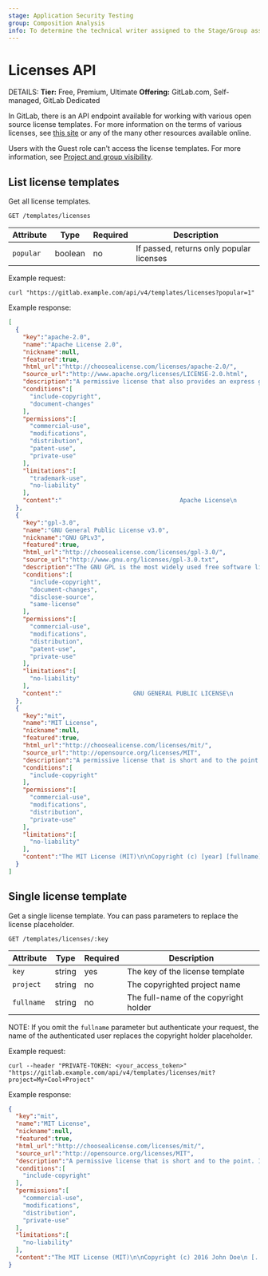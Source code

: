 ```yaml
---
stage: Application Security Testing
group: Composition Analysis
info: To determine the technical writer assigned to the Stage/Group associated with this page, see https://handbook.gitlab.com/handbook/product/ux/technical-writing/#assignments
---
```


# Licenses API

DETAILS:
**Tier:** Free, Premium, Ultimate
**Offering:** GitLab.com, Self-managed, GitLab Dedicated

In GitLab, there is an API endpoint available for working with various open
source license templates. For more information on the terms of various
licenses, see [this site](https://choosealicense.com/) or any of the many other
resources available online.

Users with the Guest role can't access the license templates. For more information, see [Project and group visibility](../../user/public_access.md).

## List license templates

Get all license templates.

```plaintext
GET /templates/licenses
```

| Attribute | Type    | Required | Description |
|-----------|---------|----------|-------------|
| `popular` | boolean | no       | If passed, returns only popular licenses |

Example request:

```shell
curl "https://gitlab.example.com/api/v4/templates/licenses?popular=1"
```

Example response:

```json
[
  {
    "key":"apache-2.0",
    "name":"Apache License 2.0",
    "nickname":null,
    "featured":true,
    "html_url":"http://choosealicense.com/licenses/apache-2.0/",
    "source_url":"http://www.apache.org/licenses/LICENSE-2.0.html",
    "description":"A permissive license that also provides an express grant of patent rights from contributors to users.",
    "conditions":[
      "include-copyright",
      "document-changes"
    ],
    "permissions":[
      "commercial-use",
      "modifications",
      "distribution",
      "patent-use",
      "private-use"
    ],
    "limitations":[
      "trademark-use",
      "no-liability"
    ],
    "content":"                                 Apache License\n                           Version 2.0, January 2004\n [...]"
  },
  {
    "key":"gpl-3.0",
    "name":"GNU General Public License v3.0",
    "nickname":"GNU GPLv3",
    "featured":true,
    "html_url":"http://choosealicense.com/licenses/gpl-3.0/",
    "source_url":"http://www.gnu.org/licenses/gpl-3.0.txt",
    "description":"The GNU GPL is the most widely used free software license and has a strong copyleft requirement. When distributing derived works, the source code of the work must be made available under the same license.",
    "conditions":[
      "include-copyright",
      "document-changes",
      "disclose-source",
      "same-license"
    ],
    "permissions":[
      "commercial-use",
      "modifications",
      "distribution",
      "patent-use",
      "private-use"
    ],
    "limitations":[
      "no-liability"
    ],
    "content":"                    GNU GENERAL PUBLIC LICENSE\n                       Version 3, 29 June 2007\n [...]"
  },
  {
    "key":"mit",
    "name":"MIT License",
    "nickname":null,
    "featured":true,
    "html_url":"http://choosealicense.com/licenses/mit/",
    "source_url":"http://opensource.org/licenses/MIT",
    "description":"A permissive license that is short and to the point. It lets people do anything with your code with proper attribution and without warranty.",
    "conditions":[
      "include-copyright"
    ],
    "permissions":[
      "commercial-use",
      "modifications",
      "distribution",
      "private-use"
    ],
    "limitations":[
      "no-liability"
    ],
    "content":"The MIT License (MIT)\n\nCopyright (c) [year] [fullname]\n [...]"
  }
]
```

## Single license template

Get a single license template. You can pass parameters to replace the license
placeholder.

```plaintext
GET /templates/licenses/:key
```

| Attribute  | Type   | Required | Description |
|------------|--------|----------|-------------|
| `key`      | string | yes      | The key of the license template |
| `project`  | string | no       | The copyrighted project name |
| `fullname` | string | no       | The full-name of the copyright holder |

NOTE:
If you omit the `fullname` parameter but authenticate your request, the name of
the authenticated user replaces the copyright holder placeholder.

Example request:

```shell
curl --header "PRIVATE-TOKEN: <your_access_token>" "https://gitlab.example.com/api/v4/templates/licenses/mit?project=My+Cool+Project"
```

Example response:

```json
{
  "key":"mit",
  "name":"MIT License",
  "nickname":null,
  "featured":true,
  "html_url":"http://choosealicense.com/licenses/mit/",
  "source_url":"http://opensource.org/licenses/MIT",
  "description":"A permissive license that is short and to the point. It lets people do anything with your code with proper attribution and without warranty.",
  "conditions":[
    "include-copyright"
  ],
  "permissions":[
    "commercial-use",
    "modifications",
    "distribution",
    "private-use"
  ],
  "limitations":[
    "no-liability"
  ],
  "content":"The MIT License (MIT)\n\nCopyright (c) 2016 John Doe\n [...]"
}
```

<!-- ## Troubleshooting

Include any troubleshooting steps that you can foresee. If you know beforehand what issues
one might have when setting this up, or when something is changed, or on upgrading, it's
important to describe those, too. Think of things that may go wrong and include them here.
This is important to minimize requests for support, and to avoid doc comments with
questions that you know someone might ask.

Each scenario can be a third-level heading, for example `### Getting error message X`.
If you have none to add when creating a doc, leave this section in place
but commented out to help encourage others to add to it in the future. -->
